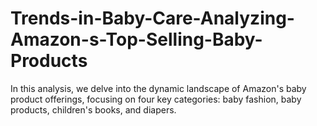 # Trends-in-Baby-Care-Analyzing-Amazon-s-Top-Selling-Baby-Products
In this analysis, we delve into the dynamic landscape of Amazon's baby product offerings, focusing on four key categories: baby fashion, baby products, children's books, and diapers. 
